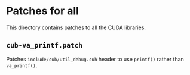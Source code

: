 # Patches for all

This directory contains patches to all the CUDA libraries.


## `cub-va_printf.patch`

Patches `include/cub/util_debug.cuh` header to use `printf()` rather than `va_printf()`.
